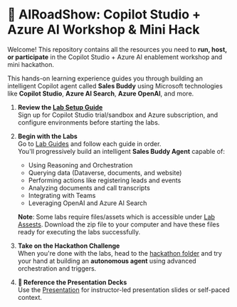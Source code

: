 # 🧠 AIRoadShow: Copilot Studio + Azure AI Workshop & Mini Hack

Welcome! This repository contains all the resources you need to **run, host, or participate** in the Copilot Studio + Azure AI enablement workshop and mini hackathon.

This hands-on learning experience guides you through building an intelligent Copilot agent called **Sales Buddy** using Microsoft technologies like **Copilot Studio**, **Azure AI Search**, **Azure OpenAI**, and more.

1. **Review the [Lab Setup Guide]([./Lab-Setup-Guide.pdf](https://github.com/sshashi7/AIRoadShow/blob/main/Lab%20Setup%20Guide.pdf))**  
   Sign up for Copilot Studio trial/sandbox and Azure subscription, and configure environments before starting the labs.

2. **Begin with the Labs**  
   Go to [Lab Guides](./lab-guides/) and follow each guide in order.  
   You'll progressively build an intelligent **Sales Buddy Agent** capable of:
   - Using Reasoning and Orchestration
   - Querying data (Dataverse, documents, and website)
   - Performing actions like registering leads and events
   - Analyzing documents and call transcripts
   - Integrating with Teams
   - Leveraging OpenAI and Azure AI Search 
  
   **Note**: Some labs require files/assets which is accessible under [Lab Assests](./lab-assets/). Download the zip file to your computer and have these files ready for executing the labs successfully. 

4. **Take on the Hackathon Challenge**  
   When you're done with the labs, head to the [hackathon folder](./hackathon/) and try your hand at building an **autonomous agent** using advanced orchestration and triggers.

5. **📑 Reference the Presentation Decks**  
   Use the [Presentation](./event%20deck/) for instructor-led presentation slides or self-paced context.
